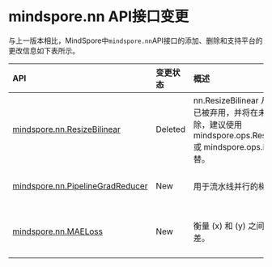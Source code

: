 # mindspore.nn API接口变更

与上一版本相比，MindSpore中`mindspore.nn`API接口的添加、删除和支持平台的更改信息如下表所示。

|API|变更状态|概述|支持平台|类别
|:----|:----|:----|:----|:----
[mindspore.nn.ResizeBilinear](https://mindspore.cn/docs/zh-CN/r2.2/api_python/nn/mindspore.nn.ResizeBilinear.html#mindspore.nn.ResizeBilinear)|Deleted|nn.ResizeBilinear 从2.0版本开始已被弃用，并将在未来版本中被移除，建议使用 mindspore.ops.ResizeBilinearV2 或 mindspore.ops.interpolate 代替。||图像处理层
[mindspore.nn.PipelineGradReducer](https://mindspore.cn/docs/zh-CN/r2.3.0rc1/api_python/nn/mindspore.nn.PipelineGradReducer.html#mindspore.nn.PipelineGradReducer)|New|用于流水线并行的梯度聚合。|r2.2: r2.3.0rc1: Ascend/GPU|封装层
[mindspore.nn.MAELoss](https://mindspore.cn/docs/zh-CN/r2.3.0rc1/api_python/nn/mindspore.nn.MAELoss.html#mindspore.nn.MAELoss)|New|衡量 \(x\) 和 \(y\) 之间的平均绝对误差。|r2.3.0rc1: Ascend/GPU/CPU|损失函数
